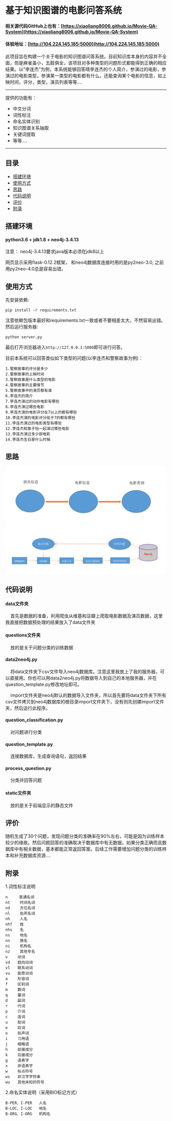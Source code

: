 # 基于知识图谱的电影问答系统

#### 相关源代码GitHub上也有：[https://xiaoliang8006.github.io/Movie-QA-System](https://xiaoliang8006.github.io/Movie-QA-System)

#### 体验地址：[http://104.224.145.185:5000](http://104.224.145.185:5000)

此项目旨在构建一个关于电影的知识图谱问答系统。目前知识库本身的内容并不全面，但是麻雀虽小，五脏俱全，该项目对多种类型的问题形式都能得到正确的相应结果。以“李连杰”为例，本系统能够回答晴李连杰的个人简介，参演过的电影，参演过的电影类型，参演某一类型的电影都有什么。还能查询某个电影的信息，如上映时间，评分，类型，演员列表等等....

---

提供的功能有：

* 中文分词
* 词性标注
* 命名实体识别
* 知识图谱关系抽取
* 关键词提取
* 等等....

---

## 目录
* [搭建环境](#搭建环境)
* [使用方式](#使用方式)
* [思路](#思路)
* [代码说明](#代码说明)
* [评价](#评价)
* [附录](#附录)


## 搭建环境

#### python3.6 + jdk1.8 + neo4j-3.4.13

注意： neo4j-3.4.13要求java版本必须在jdk8以上

网页显示采用flask-0.12.2框架， 和neo4j数据库连接时用的是py2neo-3.0, 之前用py2neo-4.0总是容易出错。

## 使用方式

 先安装依赖:

    pip install -r requirements.txt

注意依赖包版本最好和requirements.txt一致或者不要相差太大，不然容易出错。然后运行服务器:

    python server.py

最后打开浏览器进入`http://127.0.0.1:5000`即可进行问答。

目前本系统可以回答类似如下类型的问题(以李连杰和警察故事为例)：

	1.警察故事的评分是多少
	2.警察故事的上映时间
	3.警察故事是什么类型的电影
	4.警察故事的主要情节
	5.警察故事中的演员都有谁
	6.李连杰的简介
	7.李连杰演过的动作电影有哪些
	8.李连杰演过哪些电影
	9.李连杰演的电影评分在7以上的都有哪些
	10.李连杰演的电影评分低于7的都有哪些
	11.李连杰演过的电影类型有哪些
	12.李连杰和章子怡一起演过哪些电影
	13.李连杰演过多少部电影
	14.李连杰生日是什么时候


## 思路

![images](./images/idea01.png)
![images](./images/idea02.png)

## 代码说明

#### data文件夹

&nbsp;&nbsp;&nbsp;&nbsp;首先是数据的准备，利用爬虫从维基和豆瓣上爬取电影数据及演员数据，这里我直接把数据预处理的结果放入了data文件夹

#### questions文件夹

&nbsp;&nbsp;&nbsp;&nbsp;放的是关于问题分类的训练数据

#### data2neo4j.py

&nbsp;&nbsp;&nbsp;&nbsp;将data文件夹下csv文件导入neo4j数据库。注意这里我放上了我的服务器，可以直接用。你也可以用data2neo4j.py将数据导入到自己的本地服务器，并在question_template.py修改地址即可。

&nbsp;&nbsp;&nbsp;&nbsp;import文件夹是neo4j默认的数据导入文件夹，所以首先要将data文件夹下所有csv文件拷贝到neo4j数据库的根目录import文件夹下，没有则先创建import文件夹，然后运行此程序。

#### question_classification.py

&nbsp;&nbsp;&nbsp;&nbsp;对问题进行分类

#### question_template.py

&nbsp;&nbsp;&nbsp;&nbsp;连接数据库，生成查询语句，返回结果

#### process_question.py

&nbsp;&nbsp;&nbsp;&nbsp;分类并回答问题

#### static文件夹

&nbsp;&nbsp;&nbsp;&nbsp;放的是关于前端显示的静态文件

## 评价

随机生成了30个问题，发现问题分类的准确率在90%左右，可能是因为训练样本较少的缘故。然后问题回答的准确取决于数据库中有无数据，如果分类正确而且数据库中有相关数据，基本都能正常返回答案。后续工作需要增加问题分类的训练样本和补充数据库资源....



## 附录
1.词性标注说明

```text
n　　　普通名词
nt　 　时间名词
nd　 　方位名词
nl　 　处所名词
nh　 　人名
nhf　　姓
nhs　　名
ns　 　地名
nn 　　族名
ni 　　机构名
nz 　　其他专名
v　　 动词
vd　　趋向动词
vl　　联系动词
vu　　能愿动词
a　 　形容词
f　 　区别词
m　 　数词　　
q　 　量词
d　 　副词
r　 　代词
p　　 介词
c　 　连词
u　　 助词
e　 　叹词
o　 　拟声词
i　 　习用语
j　　 缩略语
h　　 前接成分
k　　 后接成分
g　 　语素字
x　 　非语素字
w　 　标点符号
ws　　非汉字字符串
wu　　其他未知的符号
```

2.命名实体说明（采用BIO标记方式）

```text
B-PER、I-PER   人名
B-LOC、I-LOC   地名
B-ORG、I-ORG   机构名
```
